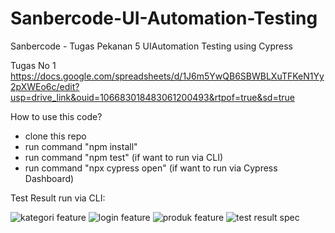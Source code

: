 # Sanbercode-UI-Automation-Testing
Sanbercode - Tugas Pekanan 5 UIAutomation Testing using Cypress

Tugas No 1
https://docs.google.com/spreadsheets/d/1J6m5YwQB6SBWBLXuTFKeN1Yy2pXWEo6c/edit?usp=drive_link&ouid=106683018483061200493&rtpof=true&sd=true

How to use this code?
- clone this repo
- run command "npm install"
- run command "npm test" (if want to run via CLI)
- run command "npx cypress open" (if want to run via Cypress Dashboard)

Test Result run via CLI:

![kategori feature](https://user-images.githubusercontent.com/17744851/219948713-31255fae-c388-47f5-8f5f-c7edd705a7db.png)
![login feature](https://user-images.githubusercontent.com/17744851/219948722-960fb4bb-b54c-4067-8174-966312ccaa00.png)
![produk feature](https://user-images.githubusercontent.com/17744851/219948725-6fa7d8a0-b254-4760-9fcd-6865461693cd.png)
![test result spec](https://user-images.githubusercontent.com/17744851/219948726-314b15ec-25cd-4859-be59-e071c0170d09.png)
